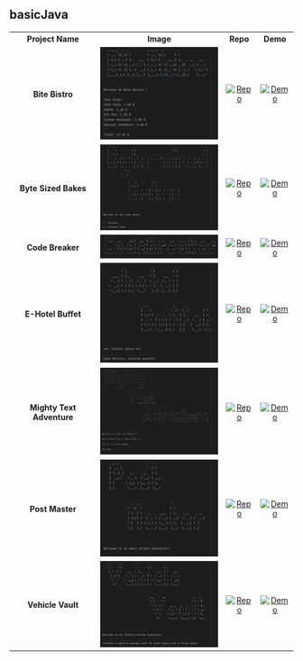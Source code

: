 ## basicJava

<table style="width:100%; table-layout:fixed;">
  <tr>
    <th style="text-align:center;">Project Name</th>
    <th style="text-align:center;">Image</th>
    <th style="text-align:center;">Repo</th>
    <th style="text-align:center;">Demo</th>
  </tr>
  
  <tr>
    <td style="text-align:center;"><strong>Bite Bistro</strong></td>
    <td style="text-align:center;"><img src="img/basicJava_bite-bistro.png" alt="Bite Bistro" width="250"></td>
    <td style="text-align:center;"><a href="https://github.com/Shcoobz/basicJava_bite-bistro"><img src="https://img.shields.io/badge/Repo-007bff?logo=github&logoColor=white" alt="Repo"></a></td>
    <td style="text-align:center;"><a href="https://replit.com/@shcoobz/basicJava-bite-bistro"><img src="https://img.shields.io/badge/Demo-28a745?logo=google-chrome&logoColor=white" alt="Demo"></a></td>
  </tr>

  <tr>
    <td style="text-align:center;"><strong>Byte Sized Bakes</strong></td>
    <td style="text-align:center;"><img src="img/basicJava_byte-sized-bakes.png" alt="Byte-Sized Bakes" width="250"></td>
    <td style="text-align:center;"><a href="https://github.com/Shcoobz/basicJava_byte-sized-bakes"><img src="https://img.shields.io/badge/Repo-007bff?logo=github&logoColor=white" alt="Repo"></a></td>
    <td style="text-align:center;"><a href="https://replit.com/@shcoobz/basicJava-byte-sized-bakes"><img src="https://img.shields.io/badge/Demo-28a745?logo=google-chrome&logoColor=white" alt="Demo"></a></td>
  </tr>

  <tr>
    <td style="text-align:center;"><strong>Code Breaker</strong></td>
    <td style="text-align:center;"><img src="img/basicJava_code-breaker.png" alt="Code Breaker" width="250"></td>
    <td style="text-align:center;"><a href="https://github.com/Shcoobz/basicJava_code-breaker"><img src="https://img.shields.io/badge/Repo-007bff?logo=github&logoColor=white" alt="Repo"></a></td>
    <td style="text-align:center;"><a href="https://replit.com/@shcoobz/basicJava-code-breaker"><img src="https://img.shields.io/badge/Demo-28a745?logo=google-chrome&logoColor=white" alt="Demo"></a></td>
  </tr>

  <tr>
    <td style="text-align:center;"><strong>E-Hotel Buffet</strong></td>
    <td style="text-align:center;"><img src="img/basicJava_e-hotel-buffet.png" alt="E-Hotel Buffet" width="250"></td>
    <td style="text-align:center;"><a href="https://github.com/Shcoobz/basicJS_e-hotel-buffet"><img src="https://img.shields.io/badge/Repo-007bff?logo=github&logoColor=white" alt="Repo"></a></td>
    <td style="text-align:center;"><a href="https://replit.com/@shcoobz/basicJava-e-hotel-buffet"><img src="https://img.shields.io/badge/Demo-28a745?logo=google-chrome&logoColor=white" alt="Demo"></a></td>
  </tr>

  <tr>
    <td style="text-align:center;"><strong>Mighty Text Adventure</strong></td>
    <td style="text-align:center;"><img src="img/basicJava_mighty-text-adventure.png" alt="Mighty Text Adventure" width="250"></td>
    <td style="text-align:center;"><a href="https://github.com/Shcoobz/basicJava_mighty-text-adventure"><img src="https://img.shields.io/badge/Repo-007bff?logo=github&logoColor=white" alt="Repo"></a></td>
    <td style="text-align:center;"><a href="https://replit.com/@shcoobz/basicJava-mighty-text-adventure"><img src="https://img.shields.io/badge/Demo-28a745?logo=google-chrome&logoColor=white" alt="Demo"></a></td>
  </tr>

  <tr>
    <td style="text-align:center;"><strong>Post Master</strong></td>
    <td style="text-align:center;"><img src="img/basicJava_post-master.png" alt="Post Master" width="250"></td>
    <td style="text-align:center;"><a href="https://github.com/Shcoobz/basicJava_post-master"><img src="https://img.shields.io/badge/Repo-007bff?logo=github&logoColor=white" alt="Repo"></a></td>
    <td style="text-align:center;"><a href="https://replit.com/@shcoobz/basicJava-post-master"><img src="https://img.shields.io/badge/Demo-28a745?logo=google-chrome&logoColor=white" alt="Demo"></a></td>
  </tr>

  <tr>
    <td style="text-align:center;"><strong>Vehicle Vault</strong></td>
    <td style="text-align:center;"><img src="img/basicJava_vehicle-vault.png" alt="Vehicle Vault" width="250"></td>
    <td style="text-align:center;"><a href="https://github.com/Shcoobz/basicJava_vehicle-vault"><img src="https://img.shields.io/badge/Repo-007bff?logo=github&logoColor=white" alt="Repo"></a></td>
    <td style="text-align:center;"><a href="https://replit.com/@shcoobz/basicJava-vehicle-vault"><img src="https://img.shields.io/badge/Demo-28a745?logo=google-chrome&logoColor=white" alt="Demo"></a></td>
  </tr>
</table>

